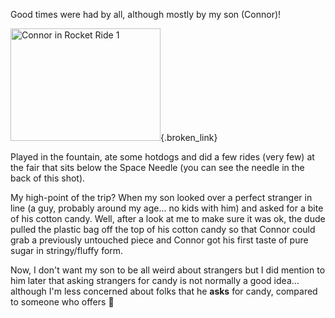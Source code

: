 Good times were had by all, although mostly by my son (Connor)!

[<img height="180" alt="Connor in Rocket Ride 1" src="http://static.flickr.com/77/191587364_b063ff4460_m.jpg" width="240" border="0" />](http://www.flickr.com/photos/11836230@N00/191587364/ "Photo Sharing"){.broken_link}

Played in the fountain, ate some hotdogs and did a few rides (very few) at the fair that sits below the Space Needle (you can see the needle in the back of this shot).

My high-point of the trip? When my son looked over a perfect stranger in line (a guy, probably around my age... no kids with him) and asked for a bite of his cotton candy. Well, after a look at me to make sure it was ok, the dude pulled the plastic bag off the top of his cotton candy so that Connor could grab a previously untouched piece and Connor got his first taste of pure sugar in stringy/fluffy form.

Now, I don't want my son to be all weird about strangers but I did mention to him later that asking strangers for candy is not normally a good idea... although I'm less concerned about folks that he **asks** for candy, compared to someone who offers 🙂